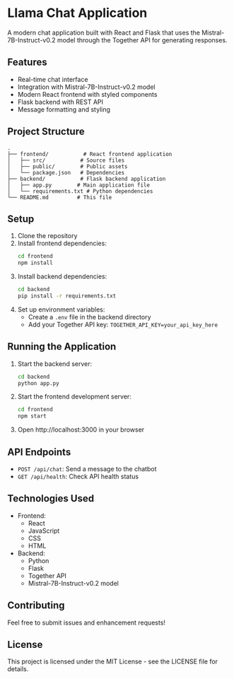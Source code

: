 # Llama Chat Application

A modern chat application built with React and Flask that uses the Mistral-7B-Instruct-v0.2 model through the Together API for generating responses.

## Features

- Real-time chat interface
- Integration with Mistral-7B-Instruct-v0.2 model
- Modern React frontend with styled components
- Flask backend with REST API
- Message formatting and styling

## Project Structure

```
.
├── frontend/           # React frontend application
│   ├── src/           # Source files
│   ├── public/        # Public assets
│   └── package.json   # Dependencies
├── backend/           # Flask backend application
│   ├── app.py        # Main application file
│   └── requirements.txt # Python dependencies
└── README.md         # This file
```

## Setup

1. Clone the repository
2. Install frontend dependencies:
   ```bash
   cd frontend
   npm install
   ```
3. Install backend dependencies:
   ```bash
   cd backend
   pip install -r requirements.txt
   ```
4. Set up environment variables:
   - Create a `.env` file in the backend directory
   - Add your Together API key: `TOGETHER_API_KEY=your_api_key_here`

## Running the Application

1. Start the backend server:
   ```bash
   cd backend
   python app.py
   ```
2. Start the frontend development server:
   ```bash
   cd frontend
   npm start
   ```
3. Open http://localhost:3000 in your browser

## API Endpoints

- `POST /api/chat`: Send a message to the chatbot
- `GET /api/health`: Check API health status

## Technologies Used

- Frontend:
  - React
  - JavaScript
  - CSS
  - HTML
- Backend:
  - Python
  - Flask
  - Together API
  - Mistral-7B-Instruct-v0.2 model

## Contributing

Feel free to submit issues and enhancement requests!

## License

This project is licensed under the MIT License - see the LICENSE file for details. 